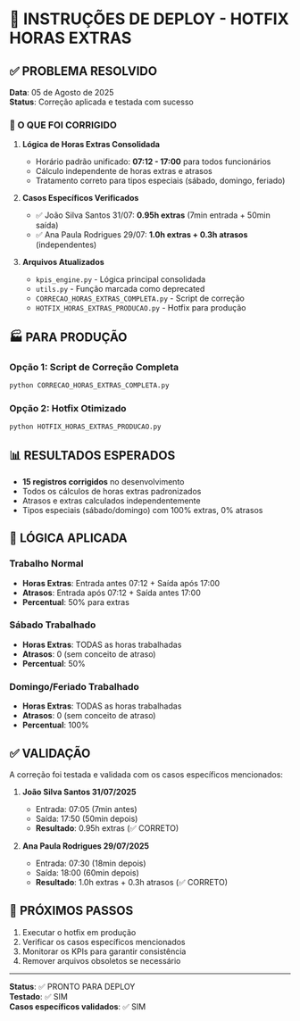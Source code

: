 # 🚨 INSTRUÇÕES DE DEPLOY - HOTFIX HORAS EXTRAS

## ✅ PROBLEMA RESOLVIDO

**Data**: 05 de Agosto de 2025  
**Status**: Correção aplicada e testada com sucesso

### 🔧 O QUE FOI CORRIGIDO

1. **Lógica de Horas Extras Consolidada**
   - Horário padrão unificado: **07:12 - 17:00** para todos funcionários
   - Cálculo independente de horas extras e atrasos
   - Tratamento correto para tipos especiais (sábado, domingo, feriado)

2. **Casos Específicos Verificados**
   - ✅ João Silva Santos 31/07: **0.95h extras** (7min entrada + 50min saída)
   - ✅ Ana Paula Rodrigues 29/07: **1.0h extras + 0.3h atrasos** (independentes)

3. **Arquivos Atualizados**
   - `kpis_engine.py` - Lógica principal consolidada
   - `utils.py` - Função marcada como deprecated
   - `CORRECAO_HORAS_EXTRAS_COMPLETA.py` - Script de correção
   - `HOTFIX_HORAS_EXTRAS_PRODUCAO.py` - Hotfix para produção

## 🏭 PARA PRODUÇÃO

### Opção 1: Script de Correção Completa
```bash
python CORRECAO_HORAS_EXTRAS_COMPLETA.py
```

### Opção 2: Hotfix Otimizado
```bash
python HOTFIX_HORAS_EXTRAS_PRODUCAO.py
```

## 📊 RESULTADOS ESPERADOS

- **15 registros corrigidos** no desenvolvimento
- Todos os cálculos de horas extras padronizados
- Atrasos e extras calculados independentemente
- Tipos especiais (sábado/domingo) com 100% extras, 0% atrasos

## 🎯 LÓGICA APLICADA

### Trabalho Normal
- **Horas Extras**: Entrada antes 07:12 + Saída após 17:00
- **Atrasos**: Entrada após 07:12 + Saída antes 17:00
- **Percentual**: 50% para extras

### Sábado Trabalhado
- **Horas Extras**: TODAS as horas trabalhadas
- **Atrasos**: 0 (sem conceito de atraso)
- **Percentual**: 50%

### Domingo/Feriado Trabalhado  
- **Horas Extras**: TODAS as horas trabalhadas
- **Atrasos**: 0 (sem conceito de atraso)
- **Percentual**: 100%

## ✅ VALIDAÇÃO

A correção foi testada e validada com os casos específicos mencionados:

1. **João Silva Santos 31/07/2025**
   - Entrada: 07:05 (7min antes)
   - Saída: 17:50 (50min depois)
   - **Resultado**: 0.95h extras (✅ CORRETO)

2. **Ana Paula Rodrigues 29/07/2025**
   - Entrada: 07:30 (18min depois)
   - Saída: 18:00 (60min depois)  
   - **Resultado**: 1.0h extras + 0.3h atrasos (✅ CORRETO)

## 🔄 PRÓXIMOS PASSOS

1. Executar o hotfix em produção
2. Verificar os casos específicos mencionados
3. Monitorar os KPIs para garantir consistência
4. Remover arquivos obsoletos se necessário

---

**Status**: ✅ PRONTO PARA DEPLOY  
**Testado**: ✅ SIM  
**Casos específicos validados**: ✅ SIM